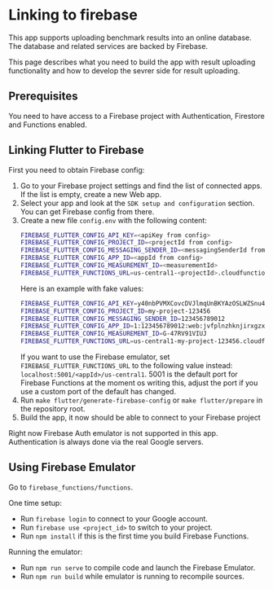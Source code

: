 # Linking to firebase

This app supports uploading benchmark results into an online database. The database and related services are backed by Firebase.

This page describes what you need to build the app with result uploading functionality and how to develop the sevrer side for result uploading.

## Prerequisites

You need to have access to a Firebase project with Authentication, Firestore and Functions enabled.

## Linking Flutter to Firebase

First you need to obtain Firebase config:

1. Go to your Firebase project settings and find the list of connected apps. If the list is empty, create a new Web app.
2. Select your app and look at the `SDK setup and configuration` section. You can get Firebase config from there.
3. Create a new file `config.env` with the following content:
    ```bash
    FIREBASE_FLUTTER_CONFIG_API_KEY=<apiKey from config>
    FIREBASE_FLUTTER_CONFIG_PROJECT_ID=<projectId from config>
    FIREBASE_FLUTTER_CONFIG_MESSAGING_SENDER_ID=<messagingSenderId from config>
    FIREBASE_FLUTTER_CONFIG_APP_ID=<appId from config>
    FIREBASE_FLUTTER_CONFIG_MEASUREMENT_ID=<measurementId>
    FIREBASE_FLUTTER_FUNCTIONS_URL=us-central1-<projectId>.cloudfunctions.net
    ```
    Here is an example with fake values:
    ```bash
    FIREBASE_FLUTTER_CONFIG_API_KEY=y40nbPVMXCovcDVJlmqUnBKYAzOSLWZSnu4rPby
    FIREBASE_FLUTTER_CONFIG_PROJECT_ID=my-project-123456
    FIREBASE_FLUTTER_CONFIG_MESSAGING_SENDER_ID=123456789012
    FIREBASE_FLUTTER_CONFIG_APP_ID=1:123456789012:web:jvfplnzhknjirxgzxoxvqu
    FIREBASE_FLUTTER_CONFIG_MEASUREMENT_ID=G-47RV91VIUJ
    FIREBASE_FLUTTER_FUNCTIONS_URL=us-central1-my-project-123456.cloudfunctions.net
    ```
    If you want to use the Firebase emulator, set `FIREBASE_FLUTTER_FUNCTIONS_URL` to the following value instead:
    `localhost:5001/<appId>/us-central1`.
    5001 is the default port for Firebase Functions at the moment os writing this, adjust the port if you use a custom port of the default has changed.
4. Run `make flutter/generate-firebase-config` or `make flutter/prepare` in the repository root.
5. Build the app, it now should be able to connect to your Firebase project

Right now Firebase Auth emulator is not supported in this app. Authentication is always done via the real Google servers.

## Using Firebase Emulator

Go to `firebase_functions/functions`.

One time setup:
* Run `firebase login` to connect to your Google account.
* Run `firebase use <project_id>` to switch to your project.
* Run `npm install` if this is the first time you build Firebase Functions.

Running the emulator:
* Run `npm run serve` to compile code and launch the Firebase Emulator.
* Run `npm run build` while emulator is running to recompile sources.
